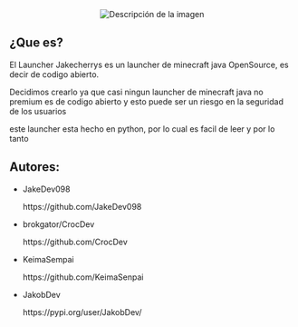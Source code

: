 <!DOCTYPE html>
<html lang="en">
<head>
    <meta charset="UTF-8">
    <meta name="viewport" content="width=device-width, initial-scale=1.0">
</head>
<body>
    <div style="text-align: center;">
        <img src="https://raw.githubusercontent.com/JakeDev098/Jakecherrys-Launcher/main/icon.ico" alt="Descripción de la imagen" align="middle">
    </div>
<div id="Whatisit">
    <h2>¿Que es?</h2>
    <p>El Launcher Jakecherrys es un launcher de minecraft java OpenSource, es decir de codigo abierto.</p>
    <p>Decidimos crearlo ya que casi ningun launcher de minecraft java no premium es de codigo abierto y esto puede ser un riesgo en la seguridad de los usuarios</p>
    <p>este launcher esta hecho en python, por lo cual es facil de leer y por lo tanto </p>
    
</div>

<div id="authors">
    <h2>Autores:</h2>
    <ul>
        <li>JakeDev098</li><p>    https://github.com/JakeDev098</p>
        <li>brokgator/CrocDev</li><p>    https://github.com/CrocDev</p>
        <li>KeimaSempai</li><p>    https://github.com/KeimaSenpai</p>
        <li>JakobDev</li><p>    https://pypi.org/user/JakobDev/</p>
    </ul>
</div>

</body>
</html>
